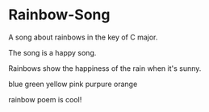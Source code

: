 # Rainbow-Song

A song about rainbows in the key of C major.

The song is a happy song.

Rainbows show the happiness of the rain when it's sunny.

blue
green
yellow
pink
purpure
orange

rainbow poem is cool!
